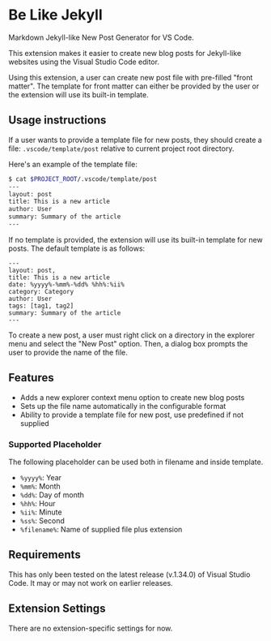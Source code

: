 # Be Like Jekyll
Markdown Jekyll-like New Post Generator for VS Code.

This extension makes it easier to create new blog posts for Jekyll-like
websites using the Visual Studio Code editor.

Using this extension, a user can create new post file with pre-filled
"front matter". The template for front matter can either be provided by the
user or the extension will use its built-in template.

## Usage instructions

If a user wants to provide a template file for new posts, they should create
a file: `.vscode/template/post` relative to current project root directory.

Here's an example of the template file:

```bash
$ cat $PROJECT_ROOT/.vscode/template/post
---
layout: post
title: This is a new article
author: User
summary: Summary of the article
---
```

If no template is provided, the extension will use its built-in template for
new posts. The default template is as follows:

```
---
layout: post,
title: This is a new article
date: %yyyy%-%mm%-%dd% %hh%:%ii%
category: Category
author: User
tags: [tag1, tag2]
summary: Summary of the article
---
```

To create a new post, a user must right click on a directory in the explorer
menu and select the "New Post" option. Then, a dialog box prompts the user
to provide the name of the file.

## Features

- Adds a new explorer context menu option to create new blog posts
- Sets up the file name automatically in the configurable format
- Ability to provide a template file for new post, use predefined if not supplied

### Supported Placeholder
The following placeholder can be used both in filename and inside template.

- `%yyyy%`: Year
- `%mm%`: Month
- `%dd%`: Day of month
- `%hh%`: Hour
- `%ii%`: Minute
- `%ss%`: Second
- `%filename%`: Name of supplied file plus extension

## Requirements

This has only been tested on the latest release (v.1.34.0) of Visual Studio
Code. It may or may not work on earlier releases.

## Extension Settings

There are no extension-specific settings for now.